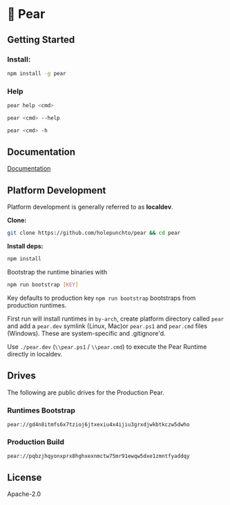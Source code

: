 # 🍐 Pear

## Getting Started

### Install:

```sh
npm install -g pear
```

### Help

```sh
pear help <cmd>
```

```sh
pear <cmd> --help
```

```sh
pear <cmd> -h
```

## Documentation

[Documentation](https://docs.pears.com)

## Platform Development

Platform development is generally referred to as **localdev**.

**Clone:**

```sh
git clone https://github.com/holepunchto/pear && cd pear
```

**Install deps:**

```sh
npm install
```

Bootstrap the runtime binaries with

```sh
npm run bootstrap [KEY]
```

Key defaults to production key `npm run bootstrap` bootstraps from production runtimes.

First run will install runtimes in `by-arch`, create platform directory called `pear` and add a `pear.dev` symlink (Linux, Mac)or `pear.ps1` and `pear.cmd` files (Windows). These are system-specific and .gitignore'd.

Use `./pear.dev` (`\\pear.ps1` / `\\pear.cmd`) to execute the Pear Runtime directly in localdev.


## Drives

The following are public drives for the Production Pear.

### Runtimes Bootstrap

```
pear://gd4n8itmfs6x7tzioj6jtxexiu4x4ijiu3grxdjwkbtkczw5dwho
```

### Production Build

```
pear://pqbzjhqyonxprx8hghxexnmctw75mr91ewqw5dxe1zmntfyaddqy
```

## License

Apache-2.0
